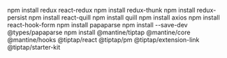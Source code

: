 npm install redux react-redux
npm install redux-thunk
npm install redux-persist
npm install react-quill
npm install quill
npm install axios
npm install react-hook-form
npm install papaparse
npm install --save-dev @types/papaparse
npm install @mantine/tiptap @mantine/core @mantine/hooks @tiptap/react @tiptap/pm @tiptap/extension-link @tiptap/starter-kit
